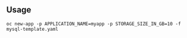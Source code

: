 Usage
-----

```
oc new-app -p APPLICATION_NAME=myapp -p STORAGE_SIZE_IN_GB=10 -f mysql-template.yaml
```
